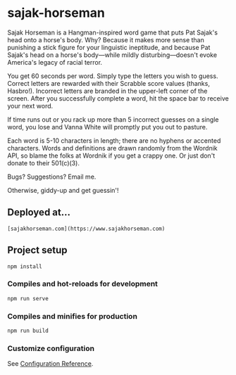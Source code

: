 # sajak-horseman

Sajak Horseman is a Hangman-inspired word game that puts Pat Sajak's head onto a horse's body. Why? Because it makes more sense than punishing a stick figure for your linguistic ineptitude, and because Pat Sajak's head on a horse's body—while mildly disturbing—doesn't evoke America's legacy of racial terror.

You get 60 seconds per word. Simply type the letters you wish to guess. Correct letters are rewarded with their Scrabble score values (thanks, Hasbro!). Incorrect letters are branded in the upper-left corner of the screen. After you successfully complete a word, hit the space bar to receive your next word.

If time runs out or you rack up more than 5 incorrect guesses on a single word, you lose and Vanna White will promptly put you out to pasture.

Each word is 5-10 characters in length; there are no hyphens or accented characters. Words and definitions are drawn randomly from the Wordnik API, so blame the folks at Wordnik if you get a crappy one. Or just don't donate to their 501(c)(3).

Bugs? Suggestions? Email me.

Otherwise, giddy-up and get guessin'!

## Deployed at...
```
[sajakhorseman.com](https://www.sajakhorseman.com)
```

## Project setup
```
npm install
```

### Compiles and hot-reloads for development
```
npm run serve
```

### Compiles and minifies for production
```
npm run build
```

### Customize configuration
See [Configuration Reference](https://cli.vuejs.org/config/).
